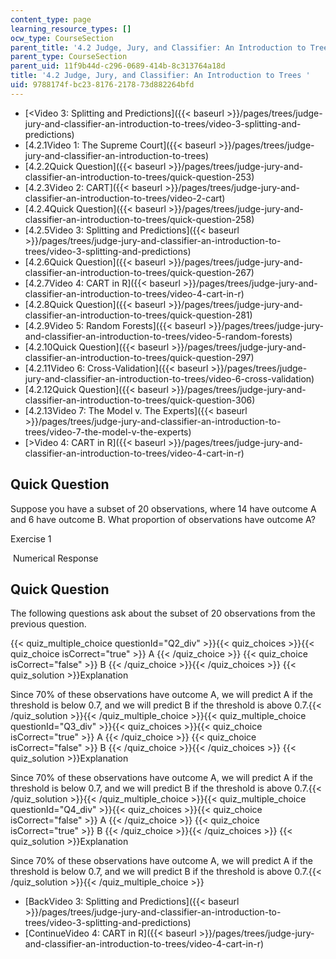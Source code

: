 ```yaml
---
content_type: page
learning_resource_types: []
ocw_type: CourseSection
parent_title: '4.2 Judge, Jury, and Classifier: An Introduction to Trees '
parent_type: CourseSection
parent_uid: 11f9b44d-c296-0689-414b-8c313764a18d
title: '4.2 Judge, Jury, and Classifier: An Introduction to Trees '
uid: 9788174f-bc23-8176-2178-73d882264bfd
---
```


*   [\<Video 3: Splitting and Predictions]({{< baseurl >}}/pages/trees/judge-jury-and-classifier-an-introduction-to-trees/video-3-splitting-and-predictions)
*   [4.2.1Video 1: The Supreme Court]({{< baseurl >}}/pages/trees/judge-jury-and-classifier-an-introduction-to-trees)
*   [4.2.2Quick Question]({{< baseurl >}}/pages/trees/judge-jury-and-classifier-an-introduction-to-trees/quick-question-253)
*   [4.2.3Video 2: CART]({{< baseurl >}}/pages/trees/judge-jury-and-classifier-an-introduction-to-trees/video-2-cart)
*   [4.2.4Quick Question]({{< baseurl >}}/pages/trees/judge-jury-and-classifier-an-introduction-to-trees/quick-question-258)
*   [4.2.5Video 3: Splitting and Predictions]({{< baseurl >}}/pages/trees/judge-jury-and-classifier-an-introduction-to-trees/video-3-splitting-and-predictions)
*   [4.2.6Quick Question]({{< baseurl >}}/pages/trees/judge-jury-and-classifier-an-introduction-to-trees/quick-question-267)
*   [4.2.7Video 4: CART in R]({{< baseurl >}}/pages/trees/judge-jury-and-classifier-an-introduction-to-trees/video-4-cart-in-r)
*   [4.2.8Quick Question]({{< baseurl >}}/pages/trees/judge-jury-and-classifier-an-introduction-to-trees/quick-question-281)
*   [4.2.9Video 5: Random Forests]({{< baseurl >}}/pages/trees/judge-jury-and-classifier-an-introduction-to-trees/video-5-random-forests)
*   [4.2.10Quick Question]({{< baseurl >}}/pages/trees/judge-jury-and-classifier-an-introduction-to-trees/quick-question-297)
*   [4.2.11Video 6: Cross-Validation]({{< baseurl >}}/pages/trees/judge-jury-and-classifier-an-introduction-to-trees/video-6-cross-validation)
*   [4.2.12Quick Question]({{< baseurl >}}/pages/trees/judge-jury-and-classifier-an-introduction-to-trees/quick-question-306)
*   [4.2.13Video 7: The Model v. The Experts]({{< baseurl >}}/pages/trees/judge-jury-and-classifier-an-introduction-to-trees/video-7-the-model-v-the-experts)
*   [\>Video 4: CART in R]({{< baseurl >}}/pages/trees/judge-jury-and-classifier-an-introduction-to-trees/video-4-cart-in-r)

Quick Question
--------------

Suppose you have a subset of 20 observations, where 14 have outcome A and 6 have outcome B. What proportion of observations have outcome A?

Exercise 1

&nbsp;Numerical Response&nbsp;

Quick Question
--------------

The following questions ask about the subset of 20 observations from the previous question.

{{< quiz_multiple_choice questionId="Q2_div" >}}{{< quiz_choices >}}{{< quiz_choice isCorrect="true" >}}&nbsp;A&nbsp;{{< /quiz_choice >}}
{{< quiz_choice isCorrect="false" >}}&nbsp;B&nbsp;{{< /quiz_choice >}}{{< /quiz_choices >}}
{{< quiz_solution >}}Explanation

Since 70% of these observations have outcome A, we will predict A if the threshold is below 0.7, and we will predict B if the threshold is above 0.7.{{< /quiz_solution >}}{{< /quiz_multiple_choice >}}{{< quiz_multiple_choice questionId="Q3_div" >}}{{< quiz_choices >}}{{< quiz_choice isCorrect="true" >}}&nbsp;A&nbsp;{{< /quiz_choice >}}
{{< quiz_choice isCorrect="false" >}}&nbsp;B&nbsp;{{< /quiz_choice >}}{{< /quiz_choices >}}
{{< quiz_solution >}}Explanation

Since 70% of these observations have outcome A, we will predict A if the threshold is below 0.7, and we will predict B if the threshold is above 0.7.{{< /quiz_solution >}}{{< /quiz_multiple_choice >}}{{< quiz_multiple_choice questionId="Q4_div" >}}{{< quiz_choices >}}{{< quiz_choice isCorrect="false" >}}&nbsp;A&nbsp;{{< /quiz_choice >}}
{{< quiz_choice isCorrect="true" >}}&nbsp;B&nbsp;{{< /quiz_choice >}}{{< /quiz_choices >}}
{{< quiz_solution >}}Explanation

Since 70% of these observations have outcome A, we will predict A if the threshold is below 0.7, and we will predict B if the threshold is above 0.7.{{< /quiz_solution >}}{{< /quiz_multiple_choice >}}

*   [BackVideo 3: Splitting and Predictions]({{< baseurl >}}/pages/trees/judge-jury-and-classifier-an-introduction-to-trees/video-3-splitting-and-predictions)
*   [ContinueVideo 4: CART in R]({{< baseurl >}}/pages/trees/judge-jury-and-classifier-an-introduction-to-trees/video-4-cart-in-r)